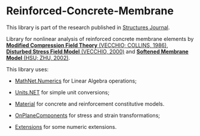 # Reinforced-Concrete-Membrane

This library is part of the research published in [Structures Journal](https://authors.elsevier.com/a/1e1Wj8MoIGt99M).

Library for nonlinear analysis of reinforced concrete membrane elements by [**Modified Compression Field Theory** (VECCHIO; COLLINS, 1986)](https://doi.org/10.14359/12115), [**Disturbed Stress Field Model** (VECCHIO, 2000)](https://doi.org/10.1061/(ASCE)0733-9445(2000)126:9(1070)) and [**Softened Membrane Model** (HSU; ZHU, 2002)](https://doi.org/10.14359/12115).

This library uses:

- [MathNet.Numerics](https://github.com/mathnet/mathnet-numerics) for Linear Algebra operations;

- [Units.NET](https://github.com/angularsen/UnitsNet) for simple unit conversions;

- [Material](https://github.com/andrefmello91/Material) for concrete and reinforcement constitutive models.

- [OnPlaneComponents](https://github.com/andrefmello91/On-Plane-Components) for stress and strain transformations;

- [Extensions](https://github.com/andrefmello91/Extensions) for some numeric extensions.
